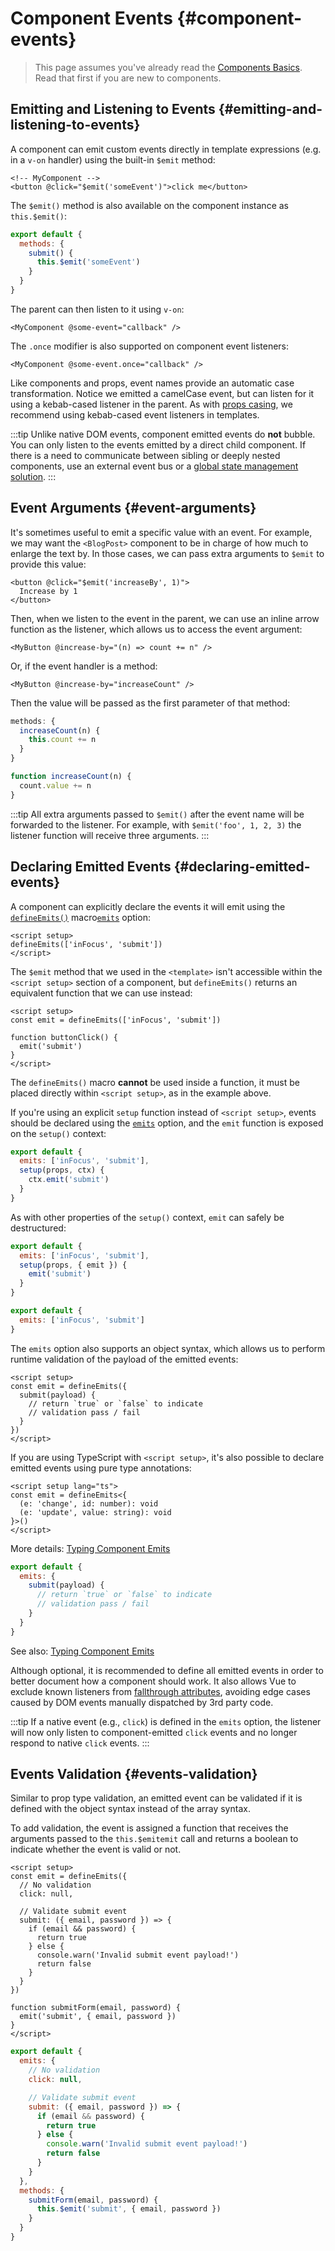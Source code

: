<script setup>
import { onMounted } from 'vue'

if (typeof window !== 'undefined') {
  const hash = window.location.hash

  // The docs for v-model used to be part of this page. Attempt to redirect outdated links.
  if ([
    '#usage-with-v-model',
    '#v-model-arguments',
    '#multiple-v-model-bindings',
    '#handling-v-model-modifiers'
  ].includes(hash)) {
    onMounted(() => {
      window.location = './v-model.html' + hash
    })
  }
}
</script>
# Component Events {#component-events}

> This page assumes you've already read the [Components Basics](/guide/essentials/component-basics). Read that first if you are new to components.

<div class="options-api">
  <VueSchoolLink href="https://vueschool.io/lessons/defining-custom-events-emits" title="Free Vue.js Lesson on Defining Custom Events"/>
</div>

## Emitting and Listening to Events {#emitting-and-listening-to-events}

A component can emit custom events directly in template expressions (e.g. in a `v-on` handler) using the built-in `$emit` method:

```vue-html
<!-- MyComponent -->
<button @click="$emit('someEvent')">click me</button>
```

<div class="options-api">

The `$emit()` method is also available on the component instance as `this.$emit()`:

```js
export default {
  methods: {
    submit() {
      this.$emit('someEvent')
    }
  }
}
```

</div>

The parent can then listen to it using `v-on`:

```vue-html
<MyComponent @some-event="callback" />
```

The `.once` modifier is also supported on component event listeners:

```vue-html
<MyComponent @some-event.once="callback" />
```

Like components and props, event names provide an automatic case transformation. Notice we emitted a camelCase event, but can listen for it using a kebab-cased listener in the parent. As with [props casing](/guide/components/props.html#prop-name-casing), we recommend using kebab-cased event listeners in templates.

:::tip
Unlike native DOM events, component emitted events do **not** bubble. You can only listen to the events emitted by a direct child component. If there is a need to communicate between sibling or deeply nested components, use an external event bus or a [global state management solution](/guide/scaling-up/state-management).
:::

## Event Arguments {#event-arguments}

It's sometimes useful to emit a specific value with an event. For example, we may want the `<BlogPost>` component to be in charge of how much to enlarge the text by. In those cases, we can pass extra arguments to `$emit` to provide this value:

```vue-html
<button @click="$emit('increaseBy', 1)">
  Increase by 1
</button>
```

Then, when we listen to the event in the parent, we can use an inline arrow function as the listener, which allows us to access the event argument:

```vue-html
<MyButton @increase-by="(n) => count += n" />
```

Or, if the event handler is a method:

```vue-html
<MyButton @increase-by="increaseCount" />
```

Then the value will be passed as the first parameter of that method:

<div class="options-api">

```js
methods: {
  increaseCount(n) {
    this.count += n
  }
}
```

</div>
<div class="composition-api">

```js
function increaseCount(n) {
  count.value += n
}
```

</div>

:::tip
All extra arguments passed to `$emit()` after the event name will be forwarded to the listener. For example, with `$emit('foo', 1, 2, 3)` the listener function will receive three arguments.
:::

## Declaring Emitted Events {#declaring-emitted-events}

A component can explicitly declare the events it will emit using the <span class="composition-api">[`defineEmits()`](/api/sfc-script-setup.html#defineprops-defineemits) macro</span><span class="options-api">[`emits`](/api/options-state.html#emits) option</span>:

<div class="composition-api">

```vue
<script setup>
defineEmits(['inFocus', 'submit'])
</script>
```

The `$emit` method that we used in the `<template>` isn't accessible within the `<script setup>` section of a component, but `defineEmits()` returns an equivalent function that we can use instead:

```vue
<script setup>
const emit = defineEmits(['inFocus', 'submit'])

function buttonClick() {
  emit('submit')
}
</script>
```

The `defineEmits()` macro **cannot** be used inside a function, it must be placed directly within `<script setup>`, as in the example above.

If you're using an explicit `setup` function instead of `<script setup>`, events should be declared using the [`emits`](/api/options-state.html#emits) option, and the `emit` function is exposed on the `setup()` context:

```js
export default {
  emits: ['inFocus', 'submit'],
  setup(props, ctx) {
    ctx.emit('submit')
  }
}
```

As with other properties of the `setup()` context, `emit` can safely be destructured:

```js
export default {
  emits: ['inFocus', 'submit'],
  setup(props, { emit }) {
    emit('submit')
  }
}
```

</div>
<div class="options-api">

```js
export default {
  emits: ['inFocus', 'submit']
}
```

</div>

The `emits` option also supports an object syntax, which allows us to perform runtime validation of the payload of the emitted events:

<div class="composition-api">

```vue
<script setup>
const emit = defineEmits({
  submit(payload) {
    // return `true` or `false` to indicate
    // validation pass / fail
  }
})
</script>
```

If you are using TypeScript with `<script setup>`, it's also possible to declare emitted events using pure type annotations:

```vue
<script setup lang="ts">
const emit = defineEmits<{
  (e: 'change', id: number): void
  (e: 'update', value: string): void
}>()
</script>
```

More details: [Typing Component Emits](/guide/typescript/composition-api.html#typing-component-emits) <sup class="vt-badge ts" />

</div>
<div class="options-api">

```js
export default {
  emits: {
    submit(payload) {
      // return `true` or `false` to indicate
      // validation pass / fail
    }
  }
}
```

See also: [Typing Component Emits](/guide/typescript/options-api.html#typing-component-emits) <sup class="vt-badge ts" />

</div>

Although optional, it is recommended to define all emitted events in order to better document how a component should work. It also allows Vue to exclude known listeners from [fallthrough attributes](/guide/components/attrs.html#v-on-listener-inheritance), avoiding edge cases caused by DOM events manually dispatched by 3rd party code.

:::tip
If a native event (e.g., `click`) is defined in the `emits` option, the listener will now only listen to component-emitted `click` events and no longer respond to native `click` events.
:::

## Events Validation {#events-validation}

Similar to prop type validation, an emitted event can be validated if it is defined with the object syntax instead of the array syntax.

To add validation, the event is assigned a function that receives the arguments passed to the <span class="options-api">`this.$emit`</span><span class="composition-api">`emit`</span> call and returns a boolean to indicate whether the event is valid or not.

<div class="composition-api">

```vue
<script setup>
const emit = defineEmits({
  // No validation
  click: null,

  // Validate submit event
  submit: ({ email, password }) => {
    if (email && password) {
      return true
    } else {
      console.warn('Invalid submit event payload!')
      return false
    }
  }
})

function submitForm(email, password) {
  emit('submit', { email, password })
}
</script>
```

</div>
<div class="options-api">

```js
export default {
  emits: {
    // No validation
    click: null,

    // Validate submit event
    submit: ({ email, password }) => {
      if (email && password) {
        return true
      } else {
        console.warn('Invalid submit event payload!')
        return false
      }
    }
  },
  methods: {
    submitForm(email, password) {
      this.$emit('submit', { email, password })
    }
  }
}
```

</div>

